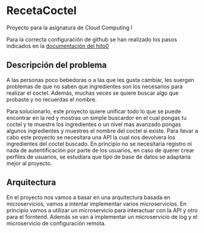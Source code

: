 # RecetaCoctel

Proyecto para la asignatura de Cloud Computing I 

Para la correcta configuración de github se han realizado los pasos indicados en la [documentación del hito0](https://github.com/cr13/RecetaCoctel/blob/main/doc/doc_H0.md)

## Descripción del problema

A las personas poco bebedoras o a las que les gusta cambiar, les suergen problemas de que no saben que ingredientes son los necesarios para realizar el coctel. Además, muchas veces se quiere buscar algo que probaste y no recuerdas el nombre. 

Para solucionarlo, este proyecto quiere unificar todo lo que se puede encontrar en la red y mostras un simple buscardor en el cual pongas tu coctel y te muestre los ingredientes o un nivel mas avanzado pongas algunos ingredientes y muestres el nombre del coctel si existe. Para llevar a cabo este proyecto se necesitara una 
API la cual nos devolvera los ingredientes del coctel buscado. En principio no se necesitaria registro ni nada de autentificación por parte de los usuarios, en caso de querer crear perfiles de usuarios, se estudiara que tipo de base de datos se adaptaria mejor al proyecto. 

## Arquitectura

En el proyecto nos vamos a basar en una arquitectura basada en microservicios, vamos a intentar implementar varios microservicios. En principio vamos a utilizar un microservicio para interactuar con la API y otro para el forntend. Además se van a implementar un microservicio de log y el microservicio de configuración remota.
